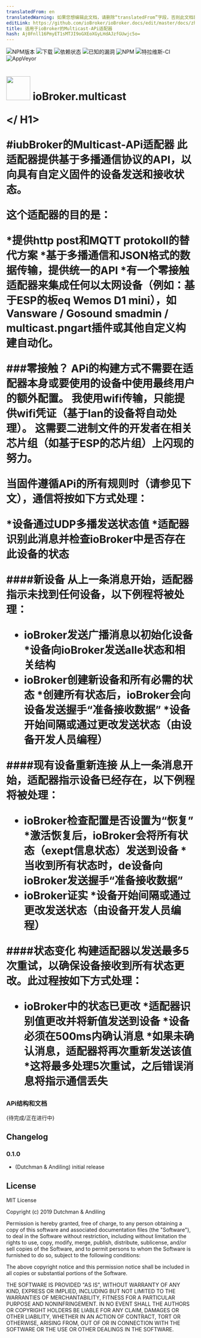 ```yaml
---
translatedFrom: en
translatedWarning: 如果您想编辑此文档，请删除“translatedFrom”字段，否则此文档将再次自动翻译
editLink: https://github.com/ioBroker/ioBroker.docs/edit/master/docs/zh-cn/adapterref/iobroker.multicast/README.md
title: 适用于ioBroker的Multicast-APi适配器
hash: Aj0Fnll16PmyET1sMTJI9oGXEoXGyLHdAJzfGUwjc5o=
---
```

![NPM版本](http://img.shields.io/npm/v/iobroker.multicast.svg)
![下载](https://img.shields.io/npm/dm/iobroker.multicast.svg)
![依赖状态](https://img.shields.io/david/iobroker-community-adapters/iobroker.multicast.svg)
![已知的漏洞](https://snyk.io/test/github/iobroker-community-adapters/ioBroker.multicast/badge.svg)
![NPM](https://nodei.co/npm/iobroker.multicast.png?downloads=true)
![特拉维斯-CI](http://img.shields.io/travis/iobroker-community-adapters/ioBroker.multicast/master.svg)
![AppVeyor](https://ci.appveyor.com/api/projects/status/github/iobroker-community-adapters/ioBroker.multicast?branch=master&svg=true)

<h1>

<img  src="https://raw.githubusercontent.com/iobroker-community-adapters/ioBroker.multicast/master/admin/multicast.png"  width="64"/> ioBroker.multicast

</ H1>

#iubBroker的Multicast-APi适配器
此适配器提供基于多播通信协议的API，以向具有自定义固件的设备发送和接收状态。

这个适配器的目的是：

*提供http post和MQTT protokoll的替代方案
*基于多播通信和JSON格式的数据传输，提供统一的API
*有一个零接触适配器来集成任何以太网设备（例如：基于ESP的板eq Wemos D1 mini），如Vansware / Gosound smadmin / multicast.pngart插件或其他自定义构建自动化。

###零接触？
APi的构建方式不需要在适配器本身或要使用的设备中使用最终用户的额外配置。
我使用wifi传输，只能提供wifi凭证（基于lan的设备将自动处理）。
这需要二进制文件的开发者在相关芯片组（如基于ESP的芯片组）上闪现的努力。

当固件遵循APi的所有规则时（请参见下文），通信将按如下方式处理：

*设备通过UDP多播发送状态值
*适配器识别此消息并检查ioBroker中是否存在此设备的状态

####新设备
从上一条消息开始，适配器指示未找到任何设备，以下例程将被处理：

* ioBroker发送广播消息以初始化设备
*设备向ioBroker发送alle状态和相关结构
* ioBroker创建新设备和所有必需的状态
*创建所有状态后，ioBroker会向设备发送握手“准备接收数据”
*设备开始间隔或通过更改发送状态（由设备开发人员编程）

####现有设备重新连接
从上一条消息开始，适配器指示设备已经存在，以下例程将被处理：

* ioBroker检查配置是否设置为“恢复”
*激活恢复后，ioBroker会将所有状态（exept信息状态）发送到设备
*当收到所有状态时，de设备向ioBroker发送握手“准备接收数据”
* ioBroker证实
*设备开始间隔或通过更改发送状态（由设备开发人员编程）

####状态变化
构建适配器以发送最多5次重试，以确保设备接收到所有状态更改。此过程按如下方式处理：

* ioBroker中的状态已更改
*适配器识别值更改并将新值发送到设备
*设备必须在500ms内确认消息
*如果未确认消息，适配器将再次重新发送该值
*这将最多处理5次重试，之后错误消息将指示通信丢失

### APi结构和文档
{待完成/正在进行中}

## Changelog

### 0.1.0

* (Dutchman & Andiling) initial release

## License

MIT License

Copyright (c) 2019 Dutchman & Andiling

Permission is hereby granted, free of charge, to any person obtaining a copy
of this software and associated documentation files (the "Software"), to deal
in the Software without restriction, including without limitation the rights
to use, copy, modify, merge, publish, distribute, sublicense, and/or sell
copies of the Software, and to permit persons to whom the Software is
furnished to do so, subject to the following conditions:

The above copyright notice and this permission notice shall be included in all
copies or substantial portions of the Software.

THE SOFTWARE IS PROVIDED "AS IS", WITHOUT WARRANTY OF ANY KIND, EXPRESS OR
IMPLIED, INCLUDING BUT NOT LIMITED TO THE WARRANTIES OF MERCHANTABILITY,
FITNESS FOR A PARTICULAR PURPOSE AND NONINFRINGEMENT. IN NO EVENT SHALL THE
AUTHORS OR COPYRIGHT HOLDERS BE LIABLE FOR ANY CLAIM, DAMAGES OR OTHER
LIABILITY, WHETHER IN AN ACTION OF CONTRACT, TORT OR OTHERWISE, ARISING FROM,
OUT OF OR IN CONNECTION WITH THE SOFTWARE OR THE USE OR OTHER DEALINGS IN THE
SOFTWARE.